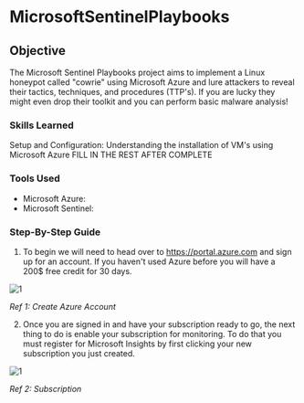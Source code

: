 # MicrosoftSentinelPlaybooks

## Objective

The Microsoft Sentinel Playbooks project aims to implement a Linux honeypot called "cowrie" using Microsoft Azure and lure attackers to reveal their tactics, techniques, and procedures (TTP's). If you are lucky they might even drop their toolkit and you can perform basic malware analysis!

### Skills Learned 

Setup and Configuration: Understanding the installation of VM's using Microsoft Azure
FILL IN THE REST AFTER COMPLETE

### Tools Used

- Microsoft Azure:
- Microsoft Sentinel:


### Step-By-Step Guide

1) To begin we will need to head over to https://portal.azure.com and sign up for an account. If you haven't used Azure before you will have a 200$ free credit for 30 days.

![1](https://github.com/user-attachments/assets/b9973843-f565-4dd4-a26e-d66d5e2f77cd)

*Ref 1: Create Azure Account*

2) Once you are signed in and have your subscription ready to go, the next thing to do is enable your subscription for monitoring. To do that you must register for Microsoft Insights by first clicking your new subscription you just created.

![1](https://github.com/user-attachments/assets/dfa1bfaa-2538-47da-9013-967108f238fa)

*Ref 2: Subscription*
  
